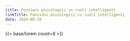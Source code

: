 ```yaml
---
title: Funzioni psicologici vs ruoli intelligenti
linkTitle: Funzioni psicologici vs ruoli intelligenti
date: 2024-09-19
---
```

{{< base/lorem count=8 >}}

